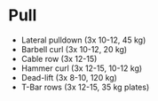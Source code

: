 # Pull
* Lateral pulldown (3x 10-12, 45 kg)
* Barbell curl (3x 10-12, 20 kg)
* Cable row (3x 12-15)
* Hammer curl (3x 12-15, 10-12 kg)
* Dead-lift (3x 8-10, 120 kg)
* T-Bar rows (3x 12-15, 35 kg plates)
